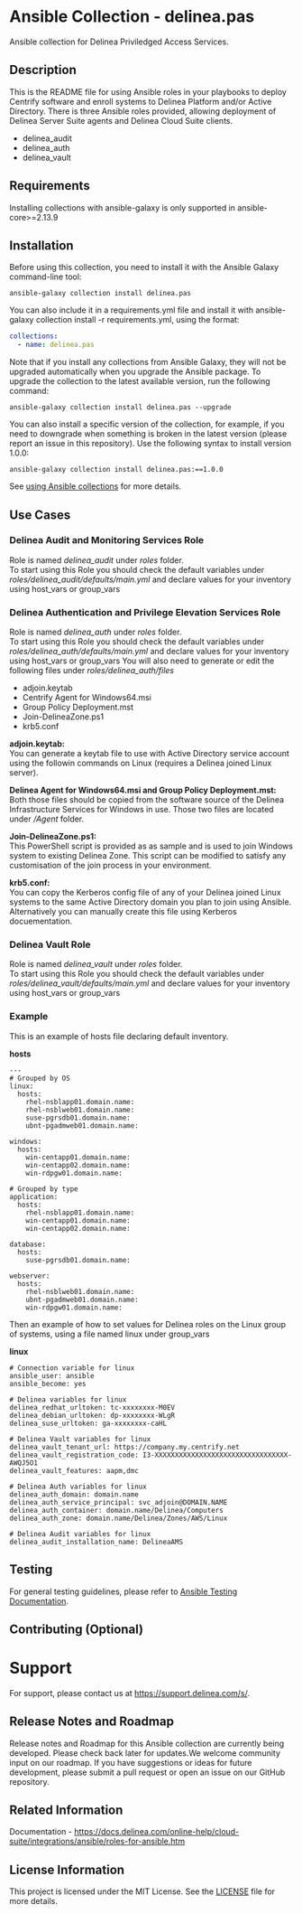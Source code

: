 # Ansible Collection - delinea.pas 

Ansible collection for Delinea Priviledged Access Services.

## Description

This is the README file for using Ansible roles in your playbooks to deploy Centrify software and enroll systems to Delinea Platform and/or Active Directory.
There is three Ansible roles provided, allowing deployment of Delinea Server Suite agents and Delinea Cloud Suite clients.
- delinea_audit
- delinea_auth
- delinea_vault


## Requirements

Installing collections with ansible-galaxy is only supported in ansible-core>=2.13.9


## Installation

Before using this collection, you need to install it with the Ansible Galaxy command-line tool:

```
ansible-galaxy collection install delinea.pas
```

You can also include it in a requirements.yml file and install it with ansible-galaxy collection install -r requirements.yml, using the format:


```yaml
collections:
  - name: delinea.pas
```

Note that if you install any collections from Ansible Galaxy, they will not be upgraded automatically when you upgrade the Ansible package.
To upgrade the collection to the latest available version, run the following command:

```
ansible-galaxy collection install delinea.pas --upgrade
```

You can also install a specific version of the collection, for example, if you need to downgrade when something is broken in the latest version (please report an issue in this repository). Use the following syntax to install version 1.0.0:

```
ansible-galaxy collection install delinea.pas:==1.0.0
```

See [using Ansible collections](https://docs.ansible.com/ansible/devel/user_guide/collections_using.html) for more details.


## Use Cases

### Delinea Audit and Monitoring Services Role
Role is named *delinea_audit* under *roles* folder.  
To start using this Role you should check the default variables under *roles/delinea_audit/defaults/main.yml* and declare values for your inventory using host_vars or group_vars

### Delinea Authentication and Privilege Elevation Services Role
Role is named *delinea_auth* under *roles* folder.  
To start using this Role you should check the default variables under *roles/delinea_auth/defaults/main.yml* and declare values for your inventory using host_vars or group_vars
You will also need to generate or edit the following files under *roles/delinea_auth/files*
- adjoin.keytab
- Centrify Agent for Windows64.msi
- Group Policy Deployment.mst
- Join-DelineaZone.ps1
- krb5.conf

**adjoin.keytab:**  
You can generate a keytab file to use with Active Directory service account using the followin commands on Linux (requires a Delinea joined Linux server).

**Delinea Agent for Windows64.msi and Group Policy Deployment.mst:**  
Both those files should be copied from the software source of the Delinea Infrastructure Services for Windows in use. Those two files are located under */Agent* folder.

**Join-DelineaZone.ps1:**  
This PowerShell script is provided as as sample and is used to join Windows system to existing Delinea Zone. This script can be modified to satisfy any customisation of the join process in your environment.
 
**krb5.conf:**  
You can copy the Kerberos config file of any of your Delinea joined Linux systems to the same Active Directory domain you plan to join using Ansible. Alternatively you can manually create this file using Kerberos docuementation.

### Delinea Vault Role
Role is named *delinea_vault* under *roles* folder.  
To start using this Role you should check the default variables under *roles/delinea_vault/defaults/main.yml* and declare values for your inventory using host_vars or group_vars

### Example
This is an example of hosts file declaring default inventory. 

**hosts**
```
---
# Grouped by OS
linux:
  hosts:
    rhel-nsblapp01.domain.name:
    rhel-nsblweb01.domain.name:
    suse-pgrsdb01.domain.name:
    ubnt-pgadmweb01.domain.name:

windows:
  hosts:
    win-centapp01.domain.name:
    win-centapp02.domain.name:
    win-rdpgw01.domain.name:

# Grouped by type
application:
  hosts:
    rhel-nsblapp01.domain.name:
    win-centapp01.domain.name:
    win-centapp02.domain.name:

database:
  hosts:
    suse-pgrsdb01.domain.name:

webserver:
  hosts:
    rhel-nsblweb01.domain.name:
    ubnt-pgadmweb01.domain.name:
    win-rdpgw01.domain.name:
```

Then an example of how to set values for Delinea roles on the Linux group of systems, using a file named linux under group_vars

**linux**
```
# Connection variable for linux
ansible_user: ansible 
ansible_become: yes

# Delinea variables for linux
delinea_redhat_urltoken: tc-xxxxxxxx-M0EV
delinea_debian_urltoken: dp-xxxxxxxx-WLgR
delinea_suse_urltoken: ga-xxxxxxxx-caHL

# Delinea Vault variables for linux
delinea_vault_tenant_url: https://company.my.centrify.net
delinea_vault_registration_code: I3-XXXXXXXXXXXXXXXXXXXXXXXXXXXXXXXXX-AWQJ5O1
delinea_vault_features: aapm,dmc 

# Delinea Auth variables for linux
delinea_auth_domain: domain.name
delinea_auth_service_principal: svc_adjoin@DOMAIN.NAME
delinea_auth_container: domain.name/Delinea/Computers
delinea_auth_zone: domain.name/Delinea/Zones/AWS/Linux

# Delinea Audit variables for linux
delinea_audit_installation_name: DelineaAMS
```


## Testing

For general testing guidelines, please refer to [Ansible Testing Documentation](https://docs.ansible.com/ansible/latest/dev_guide/testing.html).



## Contributing (Optional)


# Support

For support, please contact us at https://support.delinea.com/s/.


## Release Notes and Roadmap

Release notes and Roadmap for this Ansible collection are currently being developed. Please check back later for updates.We welcome community input on our roadmap. If you have suggestions or ideas for future development, please submit a pull request or open an issue on our GitHub repository.


## Related Information

Documentation - https://docs.delinea.com/online-help/cloud-suite/integrations/ansible/roles-for-ansible.htm


## License Information

This project is licensed under the MIT License. See the [LICENSE](LICENSE) file for more details. 